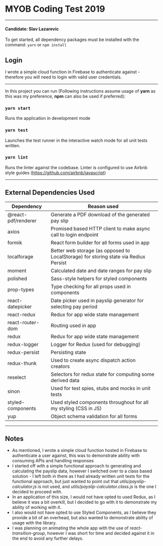 # MYOB Coding Test 2019

---

#### Candidate: Slav Lazarevic

To get started, all dependency packages must be installed with the command: `yarn` or `npm install` 

## Login

I wrote a simple cloud function in Firebase to authenticate against - therefore you will need to login with valid user credentials.

***

In this project you can run (Following instructions assume usage of **yarn** as this was my preference, **npm** can also be used if preferred):

### `yarn start`

Runs the application in development mode

### `yarn test`

Launches the test runner in the interactive watch mode for all unit tests written.

### `yarn lint`

Runs the linter against the codebase. Linter is configured to use Airbnb style guides (https://github.com/airbnb/javascript)

***

## External Dependencies Used

| Dependency          | Reason used                                                  |
| ------------------- | ------------------------------------------------------------ |
| @react-pdf/renderer | Generate a PDF download of the generated pay slip            |
| axios               | Promised based HTTP client to make async call to login endpoint |
| formik              | React form builder for all forms used in app                 |
| localforage         | Better web storage (as opposed to LocalStorage) for storing state via Rediux Persist |
| moment              | Calculated date and date ranges for pay slip                 |
| polished            | Sass-style helpers for styled components                     |
| prop-types          | Type checking for all props used in components               |
| react-datepicker    | Date picker used in payslip generator for selecting pay period |
| react-redux         | Redux for app wide state management                          |
| react-router-dom    | Routing used in app                                          |
| redux               | Redux for app wide state management                          |
| redux-logger        | Logger for Redux (used for debugging)                        |
| redux-persist       | Persisting state                                             |
| redux-thunk         | Used to create async dispatch action creators                |
| reselect            | Selectors for redux state for computing some derived data    |
| sinon               | Used for test spies, stubs and mocks in unit tests           |
| styled-components   | Used styled components throughout for all my styling (CSS in JS) |
| yup                 | Object schema validation for all forms                       |

***

## Notes

* As mentioned, I wrote a simple cloud function hosted in Firebase to authenticate a user against, this was to demonstrate ability with consuming APIs and handling responses
* I started off with a simple functional approach to generating and calculating the payslip data, however I switched over to a class based solution - I left both in there as I had already written unit tests for the functional approach, but just wanted to point out that *utils/payslip-calculator.js* is not used, and *utils/payslip-calculator.class.js* is the one I decided to proceed with.
* In an application of this size, I would not have opted to used Redux, as I believe it was a bit overkill, but I decided to go with it to demonstrate my ability of working with it.
* I also would not have opted to use Styled Components, as I believe they provide a bit of an overhead, but also wanted to demonstrate ability of usage with the library.
* I was planning on animating the whole app with the use of *react-transition-group*, however I was short for time and decided against it in the end to avoid any further delays.